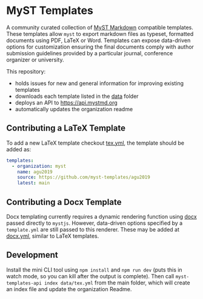 # MyST Templates

A community curated collection of [MyST Markdown](https://mystmd.org) compatible templates.
These templates allow `myst` to export markdown files as typeset, formatted documents using PDF, LaTeX or Word.
Templates can expose data-driven options for customization ensuring the final documents comply with author submission guidelines provided by a particular journal, conference organizer or university.

This repository:

- holds issues for new and general information for improving existing templates
- downloads each template listed in the [data](./data) folder
- deploys an API to https://api.mystmd.org
- automatically updates the organization readme

## Contributing a LaTeX Template

To add a new LaTeX template checkout [tex.yml](./data/tex.yml), the template should be added as:

```yaml
templates:
  - organization: myst
    name: agu2019
    source: https://github.com/myst-templates/agu2019
    latest: main
```

## Contributing a Docx Template

Docx templating currently requires a dynamic rendering function using [docx](https://docx.js.org/#/) passed directly to `mystjs`.
However, data-driven options specified by a `template.yml` are still passed to this renderer.
These may be added at [docx.yml](./data/docx.yml), similar to LaTeX templates.

## Development

Install the mini CLI tool using `npm install` and `npm run dev` (puts this in watch mode, so you can kill after the output is complete).
Then call `myst-templates-api index data/tex.yml` from the main folder, which will create an index file and update the organization Readme.
